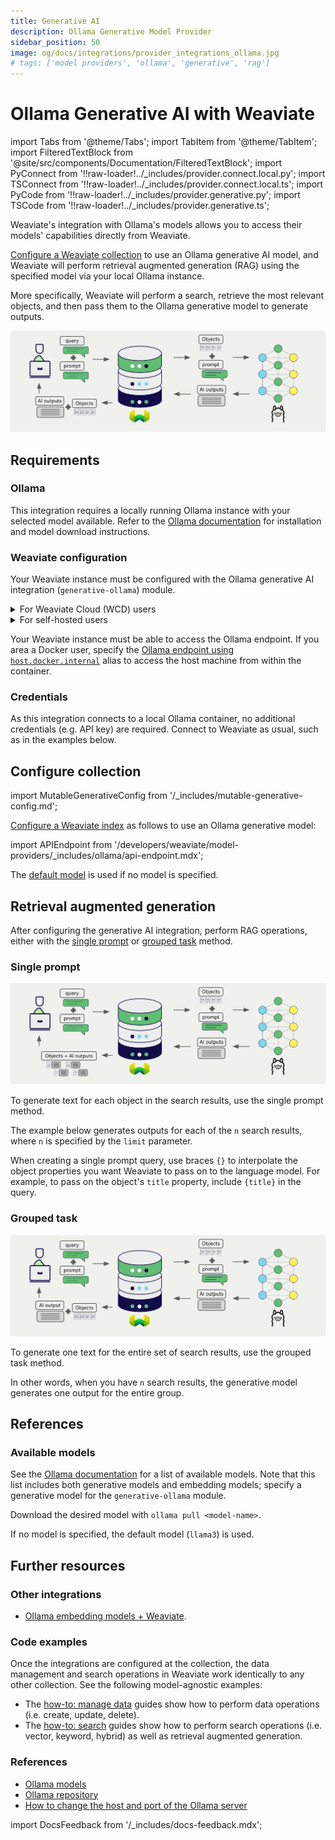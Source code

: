 ```yaml
---
title: Generative AI
description: Ollama Generative Model Provider
sidebar_position: 50
image: og/docs/integrations/provider_integrations_ollama.jpg
# tags: ['model providers', 'ollama', 'generative', 'rag']
---
```


# Ollama Generative AI with Weaviate


import Tabs from '@theme/Tabs';
import TabItem from '@theme/TabItem';
import FilteredTextBlock from '@site/src/components/Documentation/FilteredTextBlock';
import PyConnect from '!!raw-loader!../_includes/provider.connect.local.py';
import TSConnect from '!!raw-loader!../_includes/provider.connect.local.ts';
import PyCode from '!!raw-loader!../_includes/provider.generative.py';
import TSCode from '!!raw-loader!../_includes/provider.generative.ts';

Weaviate's integration with Ollama's models allows you to access their models' capabilities directly from Weaviate.

[Configure a Weaviate collection](#configure-collection) to use an Ollama generative AI model, and Weaviate will perform retrieval augmented generation (RAG) using the specified model via your local Ollama instance.

More specifically, Weaviate will perform a search, retrieve the most relevant objects, and then pass them to the Ollama generative model to generate outputs.

![RAG integration illustration](../_includes/integration_ollama_rag.png)

## Requirements

### Ollama

This integration requires a locally running Ollama instance with your selected model available. Refer to the [Ollama documentation](https://ollama.com/) for installation and model download instructions.

### Weaviate configuration

Your Weaviate instance must be configured with the Ollama generative AI integration (`generative-ollama`) module.

<details>
  <summary>For Weaviate Cloud (WCD) users</summary>

This integration is enabled by default on Weaviate Cloud (WCD) serverless instances.
<br/>

To use Ollama with Weaviate Cloud, make sure your Ollama server is running and accessible from the Weaviate Cloud instance. If you are running Ollama on your own machine, you may need to expose it to the internet. Carefully consider the security implications of exposing your Ollama server to the internet.
<br/>

For use cases such as this, consider using a self-hosted Weaviate instance, or another API-based integration method.

</details>

<details>
  <summary>For self-hosted users</summary>

- Check the [cluster metadata](../../config-refs/meta.md) to verify if the module is enabled.
- Follow the [how-to configure modules](../../configuration/modules.md) guide to enable the module in Weaviate.

</details>

Your Weaviate instance must be able to access the Ollama endpoint. If you area a Docker user, specify the [Ollama endpoint using `host.docker.internal`](#configure-collection) alias to access the host machine from within the container.

### Credentials

As this integration connects to a local Ollama container, no additional credentials (e.g. API key) are required. Connect to Weaviate as usual, such as in the examples below.

<Tabs groupId="languages">

 <TabItem value="py" label="Python API v4">
    <FilteredTextBlock
      text={PyConnect}
      startMarker="# START BasicInstantiation"
      endMarker="# END BasicInstantiation"
      language="py"
    />
  </TabItem>

 <TabItem value="js" label="JS/TS API v3">
    <FilteredTextBlock
      text={TSConnect}
      startMarker="// START BasicInstantiation"
      endMarker="// END BasicInstantiation"
      language="ts"
    />
  </TabItem>

</Tabs>

## Configure collection

import MutableGenerativeConfig from '/_includes/mutable-generative-config.md';

<MutableGenerativeConfig />

[Configure a Weaviate index](../../manage-data/collections.mdx#specify-a-generative-model-integration) as follows to use an Ollama generative model:

<Tabs groupId="languages">
  <TabItem value="py" label="Python API v4">
    <FilteredTextBlock
      text={PyCode}
      startMarker="# START BasicGenerativeOllama"
      endMarker="# END BasicGenerativeOllama"
      language="py"
    />
  </TabItem>

  <TabItem value="js" label="JS/TS API v3">
    <FilteredTextBlock
      text={TSCode}
      startMarker="// START BasicGenerativeOllama"
      endMarker="// END BasicGenerativeOllama"
      language="ts"
    />
  </TabItem>

</Tabs>

import APIEndpoint from '/developers/weaviate/model-providers/_includes/ollama/api-endpoint.mdx';

<APIEndpoint/>

The [default model](#available-models) is used if no model is specified.

## Retrieval augmented generation

After configuring the generative AI integration, perform RAG operations, either with the [single prompt](#single-prompt) or [grouped task](#grouped-task) method.

### Single prompt

![Single prompt RAG integration generates individual outputs per search result](../_includes/integration_ollama_rag_single.png)

To generate text for each object in the search results, use the single prompt method.

The example below generates outputs for each of the `n` search results, where `n` is specified by the `limit` parameter.

When creating a single prompt query, use braces `{}` to interpolate the object properties you want Weaviate to pass on to the language model. For example, to pass on the object's `title` property, include `{title}` in the query.

<Tabs groupId="languages">

 <TabItem value="py" label="Python API v4">
    <FilteredTextBlock
      text={PyCode}
      startMarker="# START SinglePromptExample"
      endMarker="# END SinglePromptExample"
      language="py"
    />
  </TabItem>

 <TabItem value="js" label="JS/TS API v3">
    <FilteredTextBlock
      text={TSCode}
      startMarker="// START SinglePromptExample"
      endMarker="// END SinglePromptExample"
      language="ts"
    />
  </TabItem>

</Tabs>

### Grouped task

![Grouped task RAG integration generates one output for the set of search results](../_includes/integration_ollama_rag_grouped.png)

To generate one text for the entire set of search results, use the grouped task method.

In other words, when you have `n` search results, the generative model generates one output for the entire group.

<Tabs groupId="languages">

 <TabItem value="py" label="Python API v4">
    <FilteredTextBlock
      text={PyCode}
      startMarker="# START GroupedTaskExample"
      endMarker="# END GroupedTaskExample"
      language="py"
    />
  </TabItem>

 <TabItem value="js" label="JS/TS API v3">
    <FilteredTextBlock
      text={TSCode}
      startMarker="// START GroupedTaskExample"
      endMarker="// END GroupedTaskExample"
      language="ts"
    />
  </TabItem>

</Tabs>

## References

<!-- Hiding "full" examples as no other parameters exist than shown above -->
<!-- <Tabs groupId="languages">
  <TabItem value="py" label="Python API v4">
    <FilteredTextBlock
      text={PyCode}
      startMarker="# START FullGenerativeOllama"
      endMarker="# END FullGenerativeOllama"
      language="py"
    />
  </TabItem>

  <TabItem value="js" label="JS/TS API v3">
    <FilteredTextBlock
      text={TSCode}
      startMarker="// START FullGenerativeOllama"
      endMarker="// END FullGenerativeOllama"
      language="ts"
    />
  </TabItem>

</Tabs> -->

### Available models

See the [Ollama documentation](https://ollama.com/library) for a list of available models. Note that this list includes both generative models and embedding models; specify a generative model for the `generative-ollama` module.

Download the desired model with `ollama pull <model-name>`.

If no model is specified, the default model (`llama3`) is used.

## Further resources

### Other integrations

- [Ollama embedding models + Weaviate](./embeddings.md).

### Code examples

Once the integrations are configured at the collection, the data management and search operations in Weaviate work identically to any other collection. See the following model-agnostic examples:

- The [how-to: manage data](../../manage-data/index.md) guides show how to perform data operations (i.e. create, update, delete).
- The [how-to: search](../../search/index.md) guides show how to perform search operations (i.e. vector, keyword, hybrid) as well as retrieval augmented generation.

### References

- [Ollama models](https://ollama.com/library)
- [Ollama repository](https://github.com/ollama/ollama)
- [How to change the host and port of the Ollama server](https://github.com/ollama/ollama/blob/main/docs/faq.md#how-can-i-expose-ollama-on-my-network)

import DocsFeedback from '/_includes/docs-feedback.mdx';

<DocsFeedback/>
